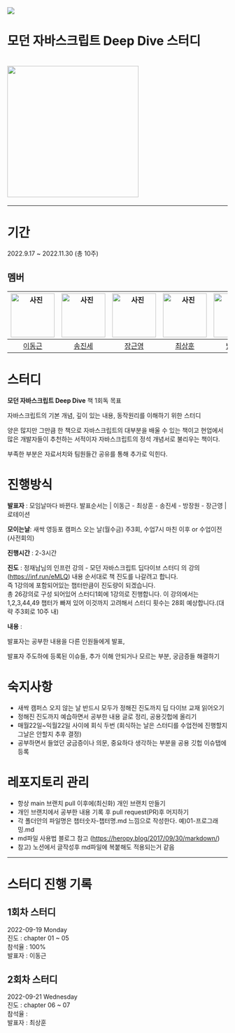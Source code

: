 <img src="https://img.shields.io/badge/자바스크립트 스터디-F7DF1E?style=flat&logo=JavaScript&logoColor=black"/>

#  모던 자바스크립트 Deep Dive 스터디 <br>
#  <img src="https://images.velog.io/images/hustle-dev/post/9a376a17-0fb6-4689-9553-4e454ce1b3ca/%E1%84%86%E1%85%A9%E1%84%83%E1%85%A5%E1%86%AB%20%E1%84%8C%E1%85%A1%E1%84%87%E1%85%A1%E1%84%89%E1%85%B3%E1%84%8F%E1%85%B3%E1%84%85%E1%85%B5%E1%86%B8%E1%84%90%E1%85%B3.png" width='300' /> 

---

# 기간

2022.9.17 ~ 2022.11.30 (총 10주)  

## 멤버

| <img width="100" src="https://github.com/Mokdasoo.png" alt="사진"> | <img width="100" src="https://github.com/SONGJINSE2.png" alt="사진"> | <img width="100" src="https://github.com/GYoungJang.png" alt="사진"> | <img width="100" src="https://github.com/choilettuce.png" alt="사진"> | <img width="100" src="https://github.com/taecongs.png" alt="사진"> |
| :------------------------------------------: | :-----------------------------------------: | :-------------------------------------------------: | :------------------------------------------: | :------------------------------------------: |
|       [이동근](https://github.com/Mokdasoo)       |      [송진세](https://github.com/SONGJINSE2)      |      [장근영](https://github.com/GYoungJang)      |      [최상훈](https://github.com/choilettuce)      |      [방장원](https://github.com/taecongs)      |


# 스터디

**모던 자바스크립트 Deep Dive**  책 1회독 목표 

자바스크립트의 기본 개념, 깊이 있는 내용, 동작원리를 이해하기 위한 스터디 

양은 많지만 그만큼 한 책으로 자바스크립트의 대부분을 배울 수 있는 책이고 현업에서 많은 개발자들이 추천하는 서적이자 자바스크립트의 정석 개념서로 불리우는 책이다.

부족한 부분은 자료서치와 팀원들간 공유를 통해 추가로 익힌다.  


# 진행방식

__발표자__ : 모임날마다 바뀐다. 발표순서는 | 이동근 - 최상훈 - 송진세 - 방장원 - 장근영 | 로테이션

__모이는날__: 새싹 영등포 캠퍼스 오는 날(월수금) 주3회, 수업7시 마친 이후 or 수업이전 (사전회의)

__진행시간__ : 2-3시간

__진도__ :  정재남님의 인프런 강의 - 모던 자바스크립트 딥다이브 스터디 의 강의(https://inf.run/eMLQ) 내용 순서대로 책 진도를 나갈려고 합니다.  
즉 1강의에 포함되어있는 챕터만큼이 진도량이 되겠습니다.  
총 26강의로 구성 되어있어 스터디1회에 1강의로 진행합니다. 이 강의에서는 1,2,3,44,49 챕터가 빠져 있어 이것까지 고려해서 스터디 횟수는 28회 예상합니다.(대략 주3회로 10주 내)

__내용__ : 

발표자는 공부한 내용을 다른 인원들에게 발표,

발표자 주도하에 등록된 이슈들, 추가 이해 안되거나 모르는 부분, 궁금증들 해결하기

# 숙지사항

- 새싹 캠퍼스 오지 않는 날 반드시 모두가 정해진 진도까지 딥 다이브 교재 읽어오기
- 정해진 진도까지 예습하면서 공부한 내용 글로 정리, 공용깃헙에 올리기
- 매월22일~익월22일 사이에 회식 두번 (회식하는 날은 스터디를 수업전에 진행할지 그날은 안할지 추후 결정)
- 공부하면서 들었던 궁금증이나 의문, 중요하다 생각하는 부분을 공용 깃헙 이슈탭에 등록

# 레포지토리 관리
- 항상 main 브랜치 pull 이후에(최신화) 개인 브랜치 만들기
- 개인 브랜치에서 공부한 내용 기록 후 pull request(PR)후 머지하기
- 각 폴더안의 파일명은 챕터숫자-챕터명.md 느낌으로 작성한다. 예)01-프로그래밍.md  
- md파일 사용법 블로그 참고 (https://heropy.blog/2017/09/30/markdown/)  
- 참고) 노션에서 글작성후 md파일에 복붙해도 적용되는거 같음

---

# 스터디 진행 기록

## 1회차 스터디
2022-09-19 Monday  
진도 : chapter 01 ~ 05  
참석율 : 100%  
발표자 : 이동근

## 2회차 스터디
2022-09-21 Wednesday  
진도 : chapter 06 ~ 07  
참석율 :   
발표자 : 최상훈  
